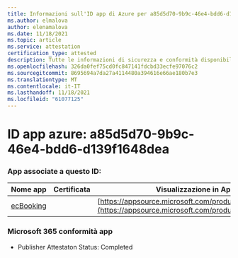 ```yaml
---
title: Informazioni sull'ID app di Azure per a85d5d70-9b9c-46e4-bdd6-d139f1648dea
ms.author: elmalova
author: elenamalova
ms.date: 11/18/2021
ms.topic: article
ms.service: attestation
certification_type: attested
description: Tutte le informazioni di sicurezza e conformità disponibili per a85d5d70-9b9c-46e4-bdd6-d139f1648dea.
ms.openlocfilehash: 326da0fef75cd0fc847141fdcbd33ecfe97076c2
ms.sourcegitcommit: 8695694a7da27a4114480a394616e66ae180b7e3
ms.translationtype: MT
ms.contentlocale: it-IT
ms.lasthandoff: 11/18/2021
ms.locfileid: "61077125"
---
```

# <a name="azure-app-id-a85d5d70-9b9c-46e4-bdd6-d139f1648dea"></a>ID app azure: a85d5d70-9b9c-46e4-bdd6-d139f1648dea


### <a name="apps-associated-with-this-id"></a>App associate a questo ID:
| **Nome app** | **Certificata** | **Visualizzazione in AppSource** |
|--------------|---------------|-----------------------|
| [ecBooking](https://docs.microsoft.com/microsoft-365-app-certification/forward/WA200002096) |  | [https://appsource.microsoft.com/product/office/WA200002096](https://appsource.microsoft.com/product/office/WA200002096) |

### <a name="microsoft-365-app-compliance-status"></a>Microsoft 365 conformità app
- Publisher Attestaton Status: Completed
